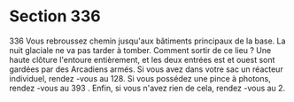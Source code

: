 # Section 336

336
Vous rebroussez chemin jusqu'aux bâtiments principaux de la
base. La nuit glaciale ne va pas tarder à tomber. Comment sortir
de ce lieu ? Une haute clôture l'entoure entièrement, et les deux
entrées est et ouest sont gardées par des Arcadiens armés. Si
vous avez dans votre sac un réacteur individuel, rendez -vous au
128. Si vous possédez une pince à photons, rendez -vous au 393 .
Enfin, si vous n'avez rien de cela, rendez -vous au 2.